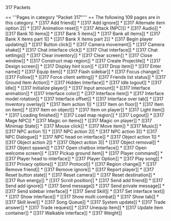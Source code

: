 317 Packets
<!-- DO NOT EDIT BELOW THIS LINE, OR CHANGE THIS COMMENT, CODE AUTOMATICALLY GENERATED BY category.sh -->
== '''Pages in category "Packet 317"''' == The following 109 pages are
in this category. \* \[\[317 Add friend\]\] \* \[\[317 Add ignore\]\] \*
\[\[317 Alternate item option 2\]\] \* \[\[317 Animation reset\]\] \*
\[\[317 Attack (NPC)\]\] \* \[\[317 Audio\]\] \* \[\[317 Bank 10
items\]\] \* \[\[317 Bank 5 items\]\] \* \[\[317 Bank all items\]\] \*
\[\[317 Bank X items part 1\]\] \* \[\[317 Bank X items part 2\]\] \*
\[\[317 Begin player updating\]\] \* \[\[317 Button click\]\] \* \[\[317
Camera movement\]\] \* \[\[317 Camera shake\]\] \* \[\[317 Chat
interface click\]\] \* \[\[317 Chat interface\]\] \* \[\[317 Chat
settings\]\] \* \[\[317 Clear inventory\]\] \* \[\[317 Clear screen\]\]
\* \[\[317 Close window\]\] \* \[\[317 Construct map region\]\] \*
\[\[317 Create Projectile\]\] \* \[\[317 Design screen\]\] \* \[\[317
Display hint icon\]\] \* \[\[317 Drop item\]\] \* \[\[317 Enter name\]\]
\* \[\[317 Equip item\]\] \* \[\[317 Flash sidebar\]\] \* \[\[317 Focus
change\]\] \* \[\[317 Follow\]\] \* \[\[317 Force client setting\]\] \*
\[\[317 Friends list status\]\] \* \[\[317 Ground Item Action\]\] \*
\[\[317 Hidden Interface\]\] \* \[\[317 Idle logout\]\] \* \[\[317
Idle\]\] \* \[\[317 Initialize player\]\] \* \[\[317 Input amount\]\] \*
\[\[317 Interface animation\]\] \* \[\[317 Interface color\]\] \*
\[\[317 Interface item\]\] \* \[\[317 Interface model rotation\]\] \*
\[\[317 Interface offset\]\] \* \[\[317 Interface over tab\]\] \*
\[\[317 Inventory overlay\]\] \* \[\[317 Item action 1\]\] \* \[\[317
Item on floor\]\] \* \[\[317 Item on item\]\] \* \[\[317 Item on
object\]\] \* \[\[317 Item on player\]\] \* \[\[317 Light item\]\] \*
\[\[317 Loading finished\]\] \* \[\[317 Load map region\]\] \* \[\[317
Logout\]\] \* \[\[317 Mage NPC\]\] \* \[\[317 Magic on items\]\] \*
\[\[317 Magic on player\]\] \* \[\[317 Minimap State\]\] \* \[\[317
Mouse click\]\] \* \[\[317 Move item\]\] \* \[\[317 Music\]\] \* \[\[317
NPC action 1\]\] \* \[\[317 NPC action 2\]\] \* \[\[317 NPC action 3\]\]
\* \[\[317 NPC Dialogue\]\] \* \[\[317 NPC head on interface\]\] \*
\[\[317 Object action 1\]\] \* \[\[317 Object action 2\]\] \* \[\[317
Object action 3\]\] \* \[\[317 Object removal\]\] \* \[\[317 Object
spawn\]\] \* \[\[317 Open chatbox interface\]\] \* \[\[317 Open welcome
screen\]\] \* \[\[317 Pickup ground item\]\] \* \[\[317 Player
command\]\] \* \[\[317 Player head to interface\]\] \* \[\[317 Player
Option\]\] \* \[\[317 Play song\]\] \* \[\[317 Privacy options\]\] \*
\[\[317 Protocol\]\] \* \[\[317 Region change\]\] \* \[\[317 Remove
friend\]\] \* \[\[317 Remove ignore\]\] \* \[\[317 Report player\]\] \*
\[\[317 Reset button state\]\] \* \[\[317 Reset camera\]\] \* \[\[317
Reset destination\]\] \* \[\[317 Run energy\]\] \* \[\[317 Scroll
position\]\] \* \[\[317 Send add friend\]\] \* \[\[317 Send add
ignore\]\] \* \[\[317 Send message\]\] \* \[\[317 Send private
message\]\] \* \[\[317 Send sidebar interface\]\] \* \[\[317 Send
Skill\]\] \* \[\[317 Set interface text\]\] \* \[\[317 Show
interface\]\] \* \[\[317 Show multi combat\]\] \* \[\[317 Show tab\]\]
\* \[\[317 Skill level\]\] \* \[\[317 Song Queue\]\] \* \[\[317 System
update\]\] \* \[\[317 Trade answer\]\] \* \[\[317 Trade request\]\] \*
\[\[317 Unequip item\]\] \* \[\[317 Update item container\]\] \* \[\[317
Walkable interface\]\] \* \[\[317 Weight\]\]

